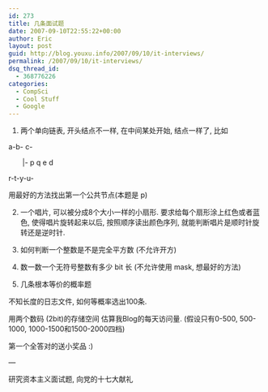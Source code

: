 ```yaml
---
id: 273
title: 几条面试题
date: 2007-09-10T22:55:22+00:00
author: Eric
layout: post
guid: http://blog.youxu.info/2007/09/10/it-interviews/
permalink: /2007/09/10/it-interviews/
dsq_thread_id:
  - 368776226
categories:
  - CompSci
  - Cool Stuff
  - Google
---
```

1. 两个单向链表, 开头结点不一样, 在中间某处开始, 结点一样了, 比如
  
a-b- c-
  
&nbsp; &nbsp;&nbsp;&nbsp;&nbsp;&nbsp;|- p q e d
  
r-t-y-u-

用最好的方法找出第一个公共节点(本题是 p)

2. 一个唱片, 可以被分成8个大小一样的小扇形. 要求给每个扇形涂上红色或者蓝色, 使得唱片旋转起来以后, 按照顺序读出颜色序列, 就能判断唱片是顺时针旋转还是逆时针.

3. 如何判断一个整数是不是完全平方数 (不允许开方)

4. 数一数一个无符号整数有多少 bit 长 (不允许使用 mask, 想最好的方法)

5. 几条根本等价的概率题

不知长度的日志文件, 如何等概率选出100条.

用两个数码 (2bit)的存储空间 估算我Blog的每天访问量. (假设只有0-500, 500-1000, 1000-1500和1500-2000四档)

第一个全答对的送小奖品 :)
  
&#8212;
  
研究资本主义面试题, 向党的十七大献礼